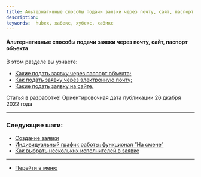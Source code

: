 ```yaml
---
title: Альтернативные способы подачи заявки через почту, сайт, паспорт объекта
description: 
keywords:  hubex, хабекс, хубекс, хабикс
---
```


#### Альтернативные способы подачи заявки через почту, сайт, паспорт объекта
В этом разделе вы узнаете:
<html>
<meta charset="utf-8"> 
<ul>
    <li><a href="#settings">Какие подать заявку через паспорт объекта;</a></li>
    <li><a href="#alltickets">Как подать заявку через электронную почту;</a></li>
    <li><a href="#settings">Какие подать заявку на сайте.</a></li>
</ul>
</html>

<body>

Статья в разработке! Ориентировочная дата публикации 26 дкабря 2022 года

</body>


___
### Следующие шаги:
- [Создание заявки](./CreatingTicket.md)
- [Индивидуальный график работы: функционал “На смене”](./OnDuty.md)
- [Как выбрать нескольких исполнителей в заявке](./SeveralEngineers.md)

____
- [Перейти в меню](http://wiki.hubex.ru)

